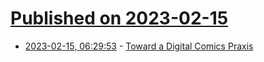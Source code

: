 # [Published on 2023-02-15](index.md)

* [2023-02-15, 06:29:53](https://news.ycombinator.com/item?id=34800742) - [Toward a Digital Comics Praxis](https://digitalcomics.co/)
